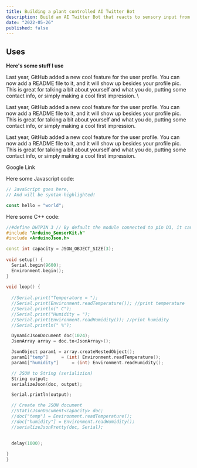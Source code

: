 ```yaml
---
title: Building a plant controlled AI Twitter Bot
description: Build an AI Twitter Bot that reacts to sensory input from your houseplant
date: "2022-05-26"
published: false
---
```


<script>
  import ExternalLink from '$lib/components/UI/ExternalLink.svelte'
</script>

## Uses

**Here's some stuff I use**

Last year, GitHub added a new cool feature for the user profile. You can now add a README file to it, and it will show up besides your profile pic. This is great for talking a bit about yourself and what you do, putting some contact info, or simply making a cool first impression. \


Last year, GitHub added a new cool feature for the user profile. You can now add a README file to it, and it will show up besides your profile pic. This is great for talking a bit about yourself and what you do, putting some contact info, or simply making a cool first impression.

Last year, GitHub added a new cool feature for the user profile. You can now add a README file to it, and it will show up besides your profile pic. This is great for talking a bit about yourself and what you do, putting some contact info, or simply making a cool first impression.


<ExternalLink ariaLabel="googlelink" href="https://google.com">Google Link</ExternalLink>


Here some Javascript code:

```js
// JavaScript goes here,
// And will be syntax-highlighted!

const hello = "world"; 
```

Here some C++ code:

```cpp
//#define DHTPIN 3 // By default the module connected to pin D3, it can be changed, define it before the #include of the library
#include "Arduino_SensorKit.h"
#include <ArduinoJson.h>

const int capacity = JSON_OBJECT_SIZE(3);
 
void setup() {
  Serial.begin(9600);
  Environment.begin();
}
 
void loop() {
  
  //Serial.print("Temperature = ");
  //Serial.print(Environment.readTemperature()); //print temperature
  //Serial.println(" C");
  //Serial.print("Humidity = ");
  //Serial.print(Environment.readHumidity()); //print humidity
  //Serial.println(" %");

  DynamicJsonDocument doc(1024);
  JsonArray array = doc.to<JsonArray>();

  JsonObject param1 = array.createNestedObject();
  param1["temp"]     = (int) Environment.readTemperature();
  param1["humidity"]     = (int) Environment.readHumidity();

  // JSON to String (serializion)
  String output;
  serializeJson(doc, output);

  Serial.println(output);

  // Create the JSON document
  //StaticJsonDocument<capacity> doc;
  //doc["temp"] = Environment.readTemperature();
  //doc["humidity"] = Environment.readHumidity();
  //serializeJsonPretty(doc, Serial);

  
  delay(1000);
  
}
}
```